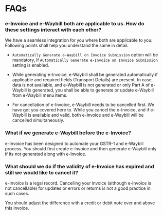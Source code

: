 # FAQs

### e-Invoice and e-Waybill both are applicable to us. How do these settings interact with each other?

We have a seamless integration for you where both are applicable to you. Following points shall help you understand the same in detail.

- `Automatically Generate e-Waybill on Invoice Submission` option will be mandatory, If `Automatically Generate e-Invoice on Invoice Submission` setting is enabled.

- While generating e-Invoice, e-Waybill shall be generated automatically if applicable and required fields (Transport Details) are present. In case, data is not available, and e-Waybill is not generated or only Part A of e-Waybill is generated, you shall be able to generate or update e-Waybill from e-Waybill menu items.

- For cancellation of e-Invoice, e-Waybill needs to be cancelled first. We have got you covered here to. While you cancel the e-Invoice, and if e-Waybill is available and valid, both e-Invoice and e-Waybill will be cancelled simultaneously.

### What if we generate e-Waybill before the e-Invoice?

e-Invoice has been designed to automate your GSTR-1 and e-Waybill process. You should first create e-Invoice and then generate e-Waybill only if its not generated along with e-Invoice.

### What should we do if the validity of e-Invoice has expired and still we would like to cancel it?

e-Invoice is a legal record. Cancelling your invoice (although e-Invoice is not cancellable) for updates or errors or returns is not a good practice in such cases.

You should adjust the difference with a credit or debit note over and above this invoice.
